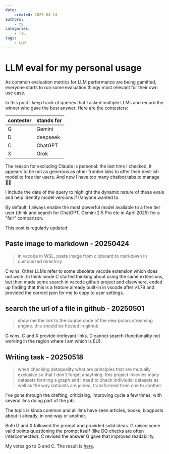```yaml
---
date:
    created: 2025-04-24
authors:
    - xy
categories:
    - TIL
tags:
    - LLM
---
```



# LLM eval for my personal usage 
<!-- more -->

As common evaluation metrics for LLM performance are being gamified, everyone starts to run some evaluation thingy most relevant for their own use case.

In this post I keep track of queries that I asked multiple LLMs and record the winner who gave the best answer. 
Here are the contesters: 

| contester | stands for |
|--------------|------------|
| G           | Gemini     |
| D            | deepseek   |
| C            | ChatGPT    |
| X           | Grok       |

The reason for excluding Claude is personal: the last time I checked, it appears to be not as generous as other frontier labs to offer their best-ish model to free tier users. And now I have too many chatbot tabs to manage :man_shrugging:

I include the date of the query to highlight the dynamic nature of these evals and help identify model versions if I/anyone wanted to. 



By default, I always enable the most powerful model available  to a free tier user (think and search for ChatGPT. Gemini 2.5 Pro etc in April 2025) for a "fair" comparison.



This post is regularly updated. 



## Paste image to markdown - 20250424

> in vscode in WSL, paste image from clipboard to markdown in customized directory.

C  wins. Other LLMs refer to some obsolete vscode extension which does not work. In think mode C started thinking about using the same extensions, but then made some search in vscode github project and elsewhere,  ended up finding  that this is a feature already built-in in vscode after v1.79 and provided the correct json for me to copy to user settings.   


## search the url of a file in github - 20250501

> show me the link to the source code of the new polars streaming engine. this should be hosted in github

G wins. C and X provide irrelevant links. D cannot search (functionality not working in the region where I am which is EU). 


## Writing task - 20250518

> when checking dataquality what are principles that are mutually exclusive so that I don't forget anaything. this project invovles many datasets forming a graph and I need to check indiviudal datasets as well as the way datasets are joined, transformed from one to another.

I've gone through the drafting, criticizing, improving cycle a few times, with several llms doing part of the job. 

The topic is kinda common and all llms have seen articles, books, blogposts about it already, in one way or another. 

Both D and X followed the prompt and provided solid ideas. G raised some valid points questioning the prompt itself (like DQ checks are often interconnected). C revised the answer G gave that improved readability. 

My votes go to G and C. The result is [here](202505-dq.md).


